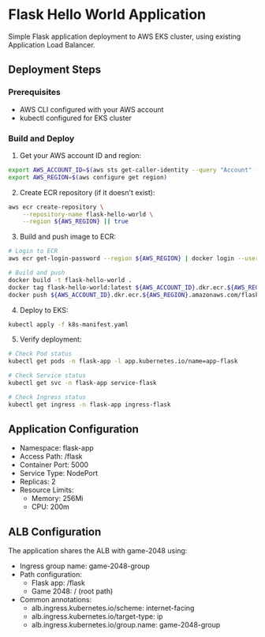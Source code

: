 # Flask Hello World Application

Simple Flask application deployment to AWS EKS cluster, using existing Application Load Balancer.

## Deployment Steps

### Prerequisites
- AWS CLI configured with your AWS account
- kubectl configured for EKS cluster

### Build and Deploy

1. Get your AWS account ID and region:
```bash
export AWS_ACCOUNT_ID=$(aws sts get-caller-identity --query "Account" --output text)
export AWS_REGION=$(aws configure get region)
```

2. Create ECR repository (if it doesn't exist):
```bash
aws ecr create-repository \
    --repository-name flask-hello-world \
    --region ${AWS_REGION} || true
```

3. Build and push image to ECR:
```bash
# Login to ECR
aws ecr get-login-password --region ${AWS_REGION} | docker login --username AWS --password-stdin ${AWS_ACCOUNT_ID}.dkr.ecr.${AWS_REGION}.amazonaws.com

# Build and push
docker build -t flask-hello-world .
docker tag flask-hello-world:latest ${AWS_ACCOUNT_ID}.dkr.ecr.${AWS_REGION}.amazonaws.com/flask-hello-world:latest
docker push ${AWS_ACCOUNT_ID}.dkr.ecr.${AWS_REGION}.amazonaws.com/flask-hello-world:latest
```

4. Deploy to EKS:
```bash
kubectl apply -f k8s-manifest.yaml
```

5. Verify deployment:
```bash
# Check Pod status
kubectl get pods -n flask-app -l app.kubernetes.io/name=app-flask

# Check Service status
kubectl get svc -n flask-app service-flask

# Check Ingress status
kubectl get ingress -n flask-app ingress-flask
```

## Application Configuration

- Namespace: flask-app
- Access Path: /flask
- Container Port: 5000
- Service Type: NodePort
- Replicas: 2
- Resource Limits:
  - Memory: 256Mi
  - CPU: 200m

## ALB Configuration

The application shares the ALB with game-2048 using:
- Ingress group name: game-2048-group
- Path configuration:
  - Flask app: /flask
  - Game 2048: / (root path)
- Common annotations:
  - alb.ingress.kubernetes.io/scheme: internet-facing
  - alb.ingress.kubernetes.io/target-type: ip
  - alb.ingress.kubernetes.io/group.name: game-2048-group
